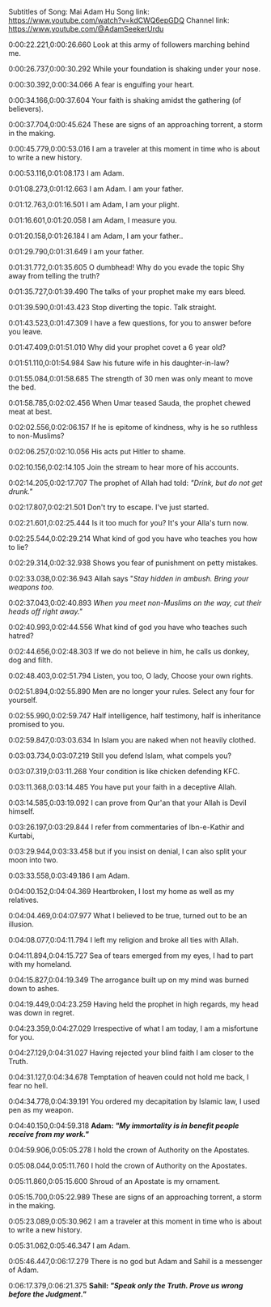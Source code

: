 Subtitles of Song: Mai Adam Hu
Song link: https://www.youtube.com/watch?v=kdCWQ6epGDQ
Channel link: https://www.youtube.com/@AdamSeekerUrdu

0:00:22.221,0:00:26.660
Look at this army of followers
marching behind me.

0:00:26.737,0:00:30.292
While your foundation is shaking
under your nose.

0:00:30.392,0:00:34.066
A fear is engulfing your heart.

0:00:34.166,0:00:37.604
Your faith is shaking
amidst the gathering (of believers).

0:00:37.704,0:00:45.624
These are signs of an approaching torrent,
a storm in the making.

0:00:45.779,0:00:53.016
I am a traveler at this moment in time
who is about to write a new history.

0:00:53.116,0:01:08.173
I am Adam.

0:01:08.273,0:01:12.663
I am Adam. I am your father.

0:01:12.763,0:01:16.501
I am Adam, I am your plight.

0:01:16.601,0:01:20.058
I am Adam, I measure you.

0:01:20.158,0:01:26.184
I am Adam, I am your father..

0:01:29.790,0:01:31.649
I am your father.

0:01:31.772,0:01:35.605
O dumbhead! Why do you evade the topic
Shy away from telling the truth?

0:01:35.727,0:01:39.490
The talks of your prophet
make my ears bleed.

0:01:39.590,0:01:43.423
Stop diverting the topic. Talk straight.

0:01:43.523,0:01:47.309
I have a few questions,
for you to answer before you leave.

0:01:47.409,0:01:51.010
Why did your prophet covet a 6 year old?

0:01:51.110,0:01:54.984
Saw his future wife in his daughter-in-law?

0:01:55.084,0:01:58.685
The strength of 30 men
was only meant to move the bed.

0:01:58.785,0:02:02.456
When Umar teased Sauda,
the prophet chewed meat at best.

0:02:02.556,0:02:06.157
If he is epitome of kindness,
why is he so ruthless to non-Muslims?

0:02:06.257,0:02:10.056
His acts put Hitler to shame.

0:02:10.156,0:02:14.105
Join the stream to
hear more of his accounts.

0:02:14.205,0:02:17.707
The prophet of Allah had told:
<i>"Drink, but do not get drunk."</i>

0:02:17.807,0:02:21.501
Don't try to escape. I've just started.

0:02:21.601,0:02:25.444
Is it too much for you?
It's your Alla's turn now.

0:02:25.544,0:02:29.214
What kind of god you have
who teaches you how to lie?

0:02:29.314,0:02:32.938
Shows you fear of punishment
on petty mistakes.

0:02:33.038,0:02:36.943
Allah says "<i>Stay hidden in ambush.
Bring your weapons too.</i>

0:02:37.043,0:02:40.893
<i>When you meet non-Muslims on the way,
cut their heads off right away."</i>

0:02:40.993,0:02:44.556
What kind of god you have
who teaches such hatred?

0:02:44.656,0:02:48.303
If we do not believe in him,
he calls us donkey, dog and filth.

0:02:48.403,0:02:51.794
Listen, you too, O lady,
Choose your own rights.

0:02:51.894,0:02:55.890
Men are no longer your rules.
Select any four for yourself.

0:02:55.990,0:02:59.747
Half intelligence, half testimony,
half is inheritance promised to you.

0:02:59.847,0:03:03.634
In Islam you are naked when
not heavily clothed.

0:03:03.734,0:03:07.219
Still you defend Islam,
what compels you?

0:03:07.319,0:03:11.268
Your condition is like
chicken defending KFC.

0:03:11.368,0:03:14.485
You have put your faith
in a deceptive Allah.

0:03:14.585,0:03:19.092
I can prove from Qur'an that
your Allah is Devil himself.

0:03:26.197,0:03:29.844
I refer from commentaries of
Ibn-e-Kathir and Kurtabi,

0:03:29.944,0:03:33.458
but if you insist on denial,
I can also split your moon into two.

0:03:33.558,0:03:49.186
I am Adam.

0:04:00.152,0:04:04.369
Heartbroken, I lost my home
as well as my relatives.

0:04:04.469,0:04:07.977
What I believed to be true,
turned out to be an illusion.

0:04:08.077,0:04:11.794
I left my religion and
broke all ties with Allah.

0:04:11.894,0:04:15.727
Sea of tears emerged from my eyes,
I had to part with my homeland.

0:04:15.827,0:04:19.349
The arrogance built up on my mind
was burned down to ashes.

0:04:19.449,0:04:23.259
Having held the prophet in high regards,
my head was down in regret.

0:04:23.359,0:04:27.029
Irrespective of what I am today,
I am a misfortune for you.

0:04:27.129,0:04:31.027
Having rejected your blind faith
I am closer to the Truth.

0:04:31.127,0:04:34.678
Temptation of heaven could not
hold me back, I fear no hell.

0:04:34.778,0:04:39.191
You ordered my decapitation by Islamic law,
I used pen as my weapon.

0:04:40.150,0:04:59.318
<b>Adam: <i>"My immortality is in benefit
people receive from my work."</i></b>

0:04:59.906,0:05:05.278
I hold the crown of
Authority on the Apostates.

0:05:08.044,0:05:11.760
I hold the crown of
Authority on the Apostates.

0:05:11.860,0:05:15.600
Shroud of an Apostate
is my ornament.

0:05:15.700,0:05:22.989
These are signs of an approaching torrent,
a storm in the making.

0:05:23.089,0:05:30.962
I am a traveler at this moment in time
who is about to write a new history.

0:05:31.062,0:05:46.347
I am Adam.

0:05:46.447,0:06:17.279
There is no god but Adam and
Sahil is a messenger of Adam.

0:06:17.379,0:06:21.375
<b>Sahil: <i>"Speak only the Truth.
Prove us wrong before the Judgment."</i></b>

